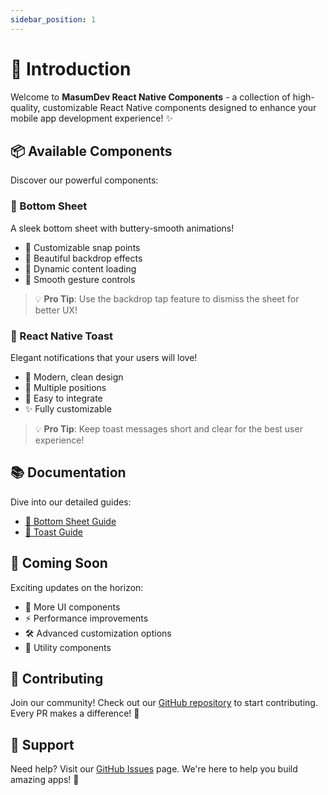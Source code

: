 ```yaml
---
sidebar_position: 1
---
```


# 🚀 Introduction

Welcome to **MasumDev React Native Components** - a collection of high-quality, customizable React Native components designed to enhance your mobile app development experience! ✨

## 📦 Available Components

Discover our powerful components:

### 🎯 Bottom Sheet
A sleek bottom sheet with buttery-smooth animations!
- 📐 Customizable snap points
- 🎨 Beautiful backdrop effects
- 🔄 Dynamic content loading
- 💫 Smooth gesture controls

> 💡 **Pro Tip**: Use the backdrop tap feature to dismiss the sheet for better UX!

### 🔔 React Native Toast
Elegant notifications that your users will love!
- 🎨 Modern, clean design
- 📍 Multiple positions
- 🎯 Easy to integrate
- ✨ Fully customizable

> 💡 **Pro Tip**: Keep toast messages short and clear for the best user experience!

## 📚 Documentation

Dive into our detailed guides:

- [📖 Bottom Sheet Guide](./bottom-sheet/basic-usage)
- [📖 Toast Guide](./rn-toast/basic-usage)

## 🔮 Coming Soon

Exciting updates on the horizon:

- 🎨 More UI components
- ⚡️ Performance improvements
- 🛠️ Advanced customization options
- 🧩 Utility components

## 🤝 Contributing

Join our community! Check out our [GitHub repository](https://github.com/masumrpg/masumdev) to start contributing. Every PR makes a difference! 💪

## 💬 Support

Need help? Visit our [GitHub Issues](https://github.com/masumrpg/masumdev/issues) page. We're here to help you build amazing apps! 🌟

